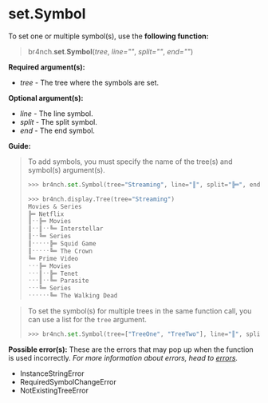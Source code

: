 # set.Symbol

To set one or multiple symbol(s), use the **following function:**

> br4nch.**set**.**Symbol**(*tree*, *line=""*, *split=""*, *end=""*)

**Required argument(s):**

- *tree* - The tree where the symbols are set.

**Optional argument(s):**

- *line* - The line symbol.
- *split* - The split symbol.
- *end* - The end symbol.

**Guide:**

> To add symbols, you must specify the name of the tree(s) and symbol(s) argument(s).
>
> ```python
> >>> br4nch.set.Symbol(tree="Streaming", line="║", split="╠═", end="╚═")
> 
> >>> br4nch.display.Tree(tree="Streaming")
> Movies & Series
> ╠═ Netflix
> ║ˑˑ╠═ Movies
> ║ˑˑ║ˑˑ╚═ Interstellar
> ║ˑˑ╚═ Series
> ║ˑˑˑˑˑ╠═ Squid Game
> ║ˑˑˑˑˑ╚═ The Crown
> ╚═ Prime Video
> ˑˑˑ╠═ Movies
> ˑˑˑ║ˑˑ╠═ Tenet
> ˑˑˑ║ˑˑ╚═ Parasite
> ˑˑˑ╚═ Series
> ˑˑˑˑˑˑ╚═ The Walking Dead
> ```
>

> To set the symbol(s) for multiple trees in the same function call, you can use a list for the `tree` argument.
>
> ```python
> >>> br4nch.set.Symbol(tree=["TreeOne", "TreeTwo"], line="║", split="╠═", end="╚═")
> ```

**Possible error(s):**
These are the errors that may pop up when the function is used incorrectly.
*For more information about errors, head to [errors](../../guides/errors.md).*

- InstanceStringError
- RequiredSymbolChangeError
- NotExistingTreeError
